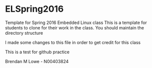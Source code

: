 # ELSpring2016
Template for Spring 2016 Embedded Linux class
This is a template for students to clone for their work in the class. You should maintain the directory structure


I made some changes to this file in order to get credit for this class

This is a test for github practice



Brendan M Lowe - N00403824
